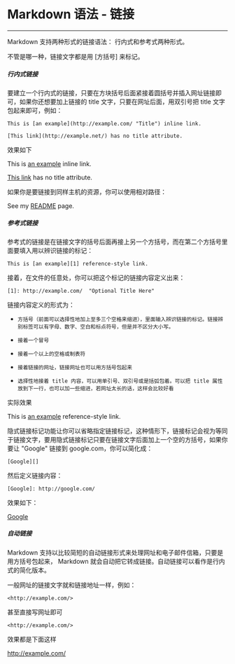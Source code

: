 # Markdown 语法 - 链接

***

Markdown 支持两种形式的链接语法： 行内式和参考式两种形式。 

不管是哪一种，链接文字都是用 \[方括号\] 来标记。

##### 行内式链接

要建立一个行内式的链接，只要在方块括号后面紧接着圆括号并插入网址链接即可，如果你还想要加上链接的 title 文字，只要在网址后面，用双引号把 title 文字包起来即可，例如：

```
This is [an example](http://example.com/ "Title") inline link.

[This link](http://example.net/) has no title attribute.
```

效果如下

This is [an example](http://example.com/ "Title") inline link.

[This link](http://example.net/) has no title attribute.


如果你是要链接到同样主机的资源，你可以使用相对路径：

See my [README](/README.md "ReadMe Page") page.

##### 参考式链接

参考式的链接是在链接文字的括号后面再接上另一个方括号，而在第二个方括号里面要填入用以辨识链接的标记：

```
This is [an example][1] reference-style link.
```

接着，在文件的任意处，你可以把这个标记的链接内容定义出来： 

```
[1]: http://example.com/  "Optional Title Here"
```
链接内容定义的形式为：
*     方括号（前面可以选择性地加上至多三个空格来缩进），里面输入辨识链接的标记。链接辨别标签可以有字母、数字、空白和标点符号，但是并不区分大小写。
*     接着一个冒号
*     接着一个以上的空格或制表符
*     接着链接的网址，链接网址也可以用方括号包起来
*     选择性地接着 title 内容，可以用单引号、双引号或是括弧包着。可以把 title 属性放到下一行，也可以加一些缩进，若网址太长的话，这样会比较好看


实际效果

This is [an example][1] reference-style link.

隐式链接标记功能让你可以省略指定链接标记，这种情形下，链接标记会视为等同于链接文字，要用隐式链接标记只要在链接文字后面加上一个空的方括号，如果你要让 "Google" 链接到 google.com，你可以简化成：
```
[Google][] 
```
然后定义链接内容：
```
[Google]: http://google.com/
```

效果如下：

[Google][] 


##### 自动链接
Markdown 支持以比较简短的自动链接形式来处理网址和电子邮件信箱，只要是用方括号包起来， Markdown 就会自动把它转成链接。自动链接可以看作是行内式的简化版本。

一般网址的链接文字就和链接地址一样，例如：
```
<http://example.com/>
```
甚至直接写网址即可
```
<http://example.com/>
```
效果都是下面这样

<http://example.com/>



[1]: http://example.com/ "Optional Title Here"
[Google]: http://google.com/


